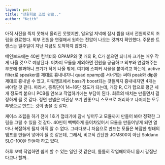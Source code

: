 ```yaml
---
layout: post
title: "전원회로 조립 완료.."
author: "Keith"
---
```



아직 사진을 찍지 못해서 올리진 못했지만, 일요일 저녁에 잠시 짬을 내서 전원회로의 조립을 완료했다. 외부 전원을 연결해서 원하는 전압이 나오는 것까지 확인했다. 주문한 트랜스는 일주일이 지난 지금도 도착하지 않았다.

메인보드에는 40핀 컨넥터와 OPAMP와 몇 개의 R, C가 붙으면 되니까 크기는 매우 작게 나올 것으로 예상된다. 어차피 모듈을 제외하면 전원을 공급하고 외부와 연결해주는 부분에 불과하니 크기가 작게 나올 밖에. 여기에 스피커 시뮬을 붙이려고 하는데, active filter로 speaker를 제대로 흉내내자니 quad opamp를 서너개는 써야 peak와 dip을 제대로 흉내낼 수 있고, 파워앰프에서 bass가 boost되는 것들까지 흉내내자면 4개는 써야할 것 같다. 따라서, 증폭단이 14~16단 정도가 되는데, 개당 R, C가 합으로 평균 세개 정도씩 붙으니 PCB를 안쓰고 작업하기에는 부담이 된다. 회로의 배치는 만들면서 결정하게 될 것 같다. 정면 판넬은 미관상 보기 안좋으니 스모크로 처리하고 나머지는 모두 투명으로 만드는 것이 좋을 것 같다.

케이스 조립을 하기 전에 1호기 껍데기에 잠시 넣어두고 모듈까지 만들어 봐야 정확한 그림을 그릴 수 있을 것 같다. 40핀이 빽빽하게 들어차있어서 모듈을 만들어넣게 되면 얼마나 복잡하게 될지 아직 알 수 없다. 그러다보니 처음으로 만드는 모듈은 복잡한 형태의 앰프를 만들어 넣어야 될 것 같은데, 그래서, 비교적 간단한 JCM800이 아닌 Soldano SLO-100을 만들까 하고 있다.

하루 꼬박 작업하면 쉽게 할 수 있는 일인 것 같은데, 틈틈히 작업해야하니 몹시 감질난다고나 할까..


